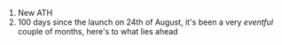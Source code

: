 1. New ATH 
2. 100 days since the launch on 24th of August, it's been a very *eventful* couple of months, here's to what lies ahead

